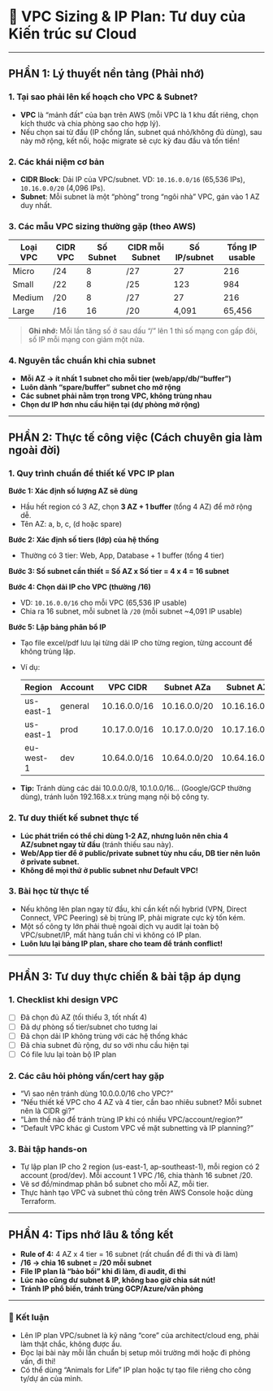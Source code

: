 # 🎯 VPC Sizing & IP Plan: Tư duy của Kiến trúc sư Cloud 

---

## PHẦN 1: Lý thuyết nền tảng (Phải nhớ)

### 1. **Tại sao phải lên kế hoạch cho VPC & Subnet?**
- **VPC** là “mảnh đất” của bạn trên AWS (mỗi VPC là 1 khu đất riêng, chọn kích thước và chia phòng sao cho hợp lý).
- Nếu chọn sai từ đầu (IP chồng lấn, subnet quá nhỏ/không đủ dùng), sau này mở rộng, kết nối, hoặc migrate sẽ cực kỳ đau đầu và tốn tiền!

### 2. **Các khái niệm cơ bản**
- **CIDR Block**: Dải IP của VPC/subnet. VD: `10.16.0.0/16` (65,536 IPs), `10.16.0.0/20` (4,096 IPs).
- **Subnet**: Mỗi subnet là một “phòng” trong “ngôi nhà” VPC, gán vào 1 AZ duy nhất.

### 3. **Các mẫu VPC sizing thường gặp (theo AWS)**
| Loại VPC      | CIDR VPC     | Số Subnet | CIDR mỗi Subnet | Số IP/subnet | Tổng IP usable |
|---------------|--------------|-----------|-----------------|--------------|---------------|
| Micro         | /24          | 8         | /27             | 27           | 216           |
| Small         | /22          | 8         | /25             | 123          | 984           |
| Medium        | /20          | 8         | /27             | 27           | 216           |
| Large         | /16          | 16        | /20             | 4,091        | 65,456        |

> **Ghi nhớ:** Mỗi lần tăng số ở sau dấu “/” lên 1 thì số mạng con gấp đôi, số IP mỗi mạng con giảm một nửa.

### 4. **Nguyên tắc chuẩn khi chia subnet**
- **Mỗi AZ → ít nhất 1 subnet cho mỗi tier (web/app/db/“buffer”)**
- **Luôn dành “spare/buffer” subnet cho mở rộng**
- **Các subnet phải nằm trọn trong VPC, không trùng nhau**
- **Chọn dư IP hơn nhu cầu hiện tại (dự phòng mở rộng)**

---

## PHẦN 2: Thực tế công việc (Cách chuyên gia làm ngoài đời)

### 1. **Quy trình chuẩn để thiết kế VPC IP plan**

**Bước 1: Xác định số lượng AZ sẽ dùng**
- Hầu hết region có 3 AZ, chọn **3 AZ + 1 buffer** (tổng 4 AZ) để mở rộng dễ.
- Tên AZ: a, b, c, (d hoặc spare)

**Bước 2: Xác định số tiers (lớp) của hệ thống**
- Thường có 3 tier: Web, App, Database + 1 buffer (tổng 4 tier)

**Bước 3: Số subnet cần thiết = Số AZ x Số tier = 4 x 4 = 16 subnet**

**Bước 4: Chọn dải IP cho VPC (thường /16)**
- VD: `10.16.0.0/16` cho mỗi VPC (65,536 IP usable)
- Chia ra 16 subnet, mỗi subnet là `/20` (mỗi subnet ~4,091 IP usable)

**Bước 5: Lập bảng phân bổ IP**
- Tạo file excel/pdf lưu lại từng dải IP cho từng region, từng account để không trùng lặp.
- Ví dụ:
  
  | Region    | Account  | VPC CIDR        | Subnet AZa      | Subnet AZb      | ... |
  |-----------|----------|-----------------|-----------------|-----------------|-----|
  | us-east-1 | general  | 10.16.0.0/16    | 10.16.0.0/20    | 10.16.16.0/20   | ... |
  | us-east-1 | prod     | 10.17.0.0/16    | 10.17.0.0/20    | 10.17.16.0/20   | ... |
  | eu-west-1 | dev      | 10.64.0.0/16    | 10.64.0.0/20    | 10.64.16.0/20   | ... |
  
- **Tip:** Tránh dùng các dải 10.0.0.0/8, 10.1.0.0/16… (Google/GCP thường dùng), tránh luôn 192.168.x.x trùng mạng nội bộ công ty.

### 2. **Tư duy thiết kế subnet thực tế**
- **Lúc phát triển có thể chỉ dùng 1-2 AZ, nhưng luôn nên chia 4 AZ/subnet ngay từ đầu** (tránh thiếu sau này).
- **Web/App tier để ở public/private subnet tùy nhu cầu, DB tier nên luôn ở private subnet.**
- **Không để mọi thứ ở public subnet như Default VPC!**

### 3. **Bài học từ thực tế**
- Nếu không lên plan ngay từ đầu, khi cần kết nối hybrid (VPN, Direct Connect, VPC Peering) sẽ bị trùng IP, phải migrate cực kỳ tốn kém.
- Một số công ty lớn phải thuê ngoài dịch vụ audit lại toàn bộ VPC/subnet/IP, mất hàng tuần chỉ vì không có IP plan.
- **Luôn lưu lại bảng IP plan, share cho team để tránh conflict!**

---

## PHẦN 3: Tư duy thực chiến & bài tập áp dụng

### 1. **Checklist khi design VPC**
- [ ] Đã chọn đủ AZ (tối thiểu 3, tốt nhất 4)
- [ ] Đã dự phòng số tier/subnet cho tương lai
- [ ] Đã chọn dải IP không trùng với các hệ thống khác
- [ ] Đã chia subnet đủ rộng, dư so với nhu cầu hiện tại
- [ ] Có file lưu lại toàn bộ IP plan

### 2. **Các câu hỏi phỏng vấn/cert hay gặp**
- “Vì sao nên tránh dùng 10.0.0.0/16 cho VPC?”
- “Nếu thiết kế VPC cho 4 AZ và 4 tier, cần bao nhiêu subnet? Mỗi subnet nên là CIDR gì?”
- “Làm thế nào để tránh trùng IP khi có nhiều VPC/account/region?”
- “Default VPC khác gì Custom VPC về mặt subnetting và IP planning?”

### 3. **Bài tập hands-on**
- Tự lập plan IP cho 2 region (us-east-1, ap-southeast-1), mỗi region có 2 account (prod/dev). Mỗi account 1 VPC /16, chia thành 16 subnet /20.
- Vẽ sơ đồ/mindmap phân bổ subnet cho mỗi AZ, mỗi tier.
- Thực hành tạo VPC và subnet thủ công trên AWS Console hoặc dùng Terraform.

---

## PHẦN 4: Tips nhớ lâu & tổng kết

- **Rule of 4:** 4 AZ x 4 tier = 16 subnet (rất chuẩn để đi thi và đi làm)
- **/16 → chia 16 subnet = /20 mỗi subnet**  
- **File IP plan là “bảo bối” khi đi làm, đi audit, đi thi**
- **Lúc nào cũng dư subnet & IP, không bao giờ chia sát nút!**
- **Tránh IP phổ biến, tránh trùng GCP/Azure/văn phòng**

---

### 📌 Kết luận  
- Lên IP plan VPC/subnet là kỹ năng “core” của architect/cloud eng, phải làm thật chắc, không được ẩu.
- Đọc lại bài này mỗi lần chuẩn bị setup môi trường mới hoặc đi phỏng vấn, đi thi!
- Có thể dùng “Animals for Life” IP plan hoặc tự tạo file riêng cho công ty/dự án của mình.

